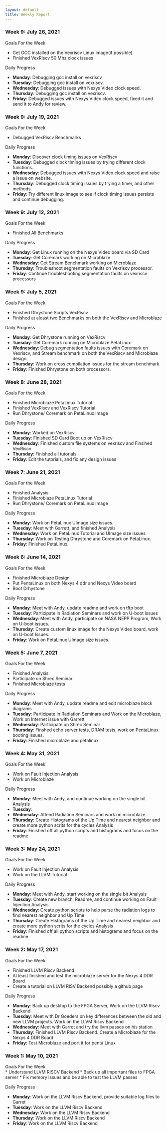 ```yaml
---
layout: default
title: Weekly Report
---
```


### Week 9: July 26, 2021

Goals For the Week

- Get GCC installed on the Vexriscv Linux image(if possible).
- Finished VexRiscv 50 Mhz clock issues

Daily Progress

- **Monday**: Debugging gcc install on vexriscv
- **Tuesday**: Debugging gcc install on vexriscv.
- **Wednesday**: Debugged issues with Nexys Video clock speed.
- **Thursday**: Debugging gcc install on vexriscv.
- **Friday**: Debugged issues with Nexys Video clock speed, fixed it and send it to Andy
  for review.

### Week 9: July 19, 2021

Goals For the Week

- Debugged VexRiscv Benchmarks

Daily Progress

- **Monday**: Discover clock timing issues on VexRiscv
- **Tuesday**: Debugged clock timing issues by trying different clock functions.
- **Wednesday**: Debugged issues with Nexys Video clock speed and raise a issue
  on website.
- **Thursday**: Debugged clock timing issues by trying a timer, and other methods.
- **Friday**: Try different linux image to see if clock timing issues persists and continue
  debugging.

### Week 9: July 12, 2021

Goals For the Week

- Finished All Benchmarks

Daily Progress

- **Monday**: Get Linux running on the Nexys Video board via SD Card
- **Tuesday**: Get Coremark working on Microblaze
- **Wednesday**: Get Stream Benchmark working on Microblaze
- **Thursday**: Troubleshoot segmentation faults on Vexriscv processor.
- **Friday**: Continue troubleshooting segmentation faults on vexriscv processors

### Week 9: July 5, 2021

Goals For the Week

- Finished Dhrystone Scripts VexRiscv
- Finished at aleast two Benchmarks on both the VexRiscv and Microblaze

Daily Progress

- **Monday**: Get Dhrystone running on VexRiscv
- **Tuesday**: Get Coremark running on Microblaze PetaLinux
- **Wednesday**: Debug segmentation faults issues with Coremark on Vexriscv, and Stream
  benchmark on both the VexRiscv and Microblaze design
- **Thursday**: Work on cross compilation issues for the stream benchmark.
- **Friday**: Finished Dhrystone on both processors.

### Week 8: June 28, 2021

Goals For the Week

- Finished Microblaze PetaLinux Tutorial
- Finished VexRiscv and VexRiscv Tutorial
- Run Dhrystone/ Coremark on PetaLinux Image

Daily Progress

- **Monday**: Worked on VexRiscv
- **Tuesday**: Finished SD Card Boot up on VexRiscv
- **Wednesday**: Finished custom file systems on vexriscv and Finsihed VexRiscv
- **Thursday**: Finished all tutorials
- **Friday**: Edit the tutorials, and fix any design issues

### Week 7: June 21, 2021

Goals For the Week

- Finished Analysis
- Finished Microblaze PetaLinux Tutorial
- Run Dhrystone/ Coremark on PetaLinux Image

Daily Progress

- **Monday**: Work on PetaLinux UImage size issues.
- **Tuesday**: Meet with Garrett, and finished Analysis
- **Wednesday**: Work on PetaLinux Tutorial and UImage size issues
- **Thursday**: Work on Testing Dhrystone and Coremark on PetaLinux.
- **Friday**: Finished PetaLinux.

### Week 6: June 14, 2021

Goals For the Week

- Finished Microblaze Design
- Put PentaLinux on both Nexys 4 ddr and Nexys Video board
- Boot Drhystone

Daily Progress

- **Monday**: Meet with Andy, update readme and work on tftp boot
- **Tuesday**: Participate in Radiation Seminars and work on U-boot issues
- **Wednesday**: Meet with Andy, participate on NASA NEPP Program,
  Work on U-boot issues.
- **Thursday**: Create custom linux image for the Nexys Video board,
  work on U-boot Issues.
- **Friday**: Work on PetaLinux UImage size issues.

### Week 5: June 7, 2021

Goals For the Week

- Finished Analysis
- Participate on Shrec Seminar
- Finished Microblaze tests

Daily Progress

- **Monday**: Meet with Andy, update readme and edit microblaze block diagrams
- **Tuesday**: Participate in Radiation Seminars and Work on the Microblaze,
  Work on Internet issue with Garrett
- **Wednesday**: Participate on Shrec Seminar
- **Thursday**: Finshed echo server tests, DRAM tests, work on PentaLinux booting issues.
- **Friday**: Finished microblaze and petalinux

### Week 4: May 31, 2021

Goals For the Week

- Work on Fault Injection Analysis
- Work on Microblaze

Daily Progress

- **Monday**: Meet with Andy, and continue working on the single bit Analysis
- **Tuesday**:
- **Wednesday**: Attend Radiation Seminars and work on microblaze
- **Thursday**: Create Histograms of the Up Time and nearest neighbor and create more python scrits for the cycles Analysis
- **Friday**: Finished off all python scripts and histograms and focus on the readme

### Week 3: May 24, 2021

Goals For the Week

- Work on Fault Injection Analysis
- Work on the LLVM Tutorial

Daily Progress

- **Monday**: Meet with Andy, start working on the single bit Analysis
- **Tuesday**: Create new branch, Readme, and continue working on Fault Injection Analysis
- **Wednesday**: Create python scripts to help parse the radiation logs to find nearest neighbor and Up Time
- **Thursday**: Create Histograms of the Up Time and nearest neighbor and create more python scrits for the cycles Analysis
- **Friday**: Finished off all python scripts and histograms and focus on the readme

### Week 2: May 17, 2021

Goals For the Week

- Finished LLVM Riscv Backend
- At least finished and test the microblaze server for the Nexys 4 DDR Board
- Create a tutorial on LLVM RISV Backend possibly a github page

Daily Progress

- **Monday**: Back up desktop to the FPGA Server, Work on the LLVM Riscv Backend
- **Tuesday**: Meet with Dr Goeders on key differences between
  the old and new LLVM projects. Work on the LLVM Riscv Backend
- **Wednesday**: Meet with Garret and try the llvm passes on his station
- **Thursday**: Finished LLVM Riscv Backend. Create a Microblaze for the Nexys 4 DDR Board
- **Friday**: Test Microblaze and port it for penta Linux

### Week 1: May 10, 2021

<div class="text-purple"> Goals For the Week </div>
* Understand LLVM RISCV Backend 
* Back up all important files to FPGA server
* Fix memory issues and be able to test the LLVM passes

Daily Progress

- **Monday**: Work on the LLVM Riscv Backend, provide suitable log files to Garret
- **Tuesday**: Work on the LLVM Riscv Backend
- **Wednesday**: Work on the LLVM Riscv Backend
- **Thursday**: Work on the LLVM Riscv Backend
- **Friday**: Work on the LLVM Riscv Backend
